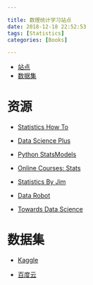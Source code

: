 ```yaml
---

title: 数理统计学习站点
date: 2018-12-18 22:52:53
tags: [Statistics]
categories: [Books]

---
```


<!-- vim-markdown-toc GFM -->

* [站点](#站点)
* [数据集](#数据集)

<!-- vim-markdown-toc -->

<!-- more -->

# 资源

- [Statistics How To](https://www.statisticshowto.datasciencecentral.com)

- [Data Science Plus](https://datascienceplus.com/)

- [Python StatsModels](https://www.statsmodels.org)

- [Online Courses: Stats](https://newonlinecourses.science.psu.edu/statprogram/)

- [Statistics By Jim](http://statisticsbyjim.com/)

- [Data Robot](https://www.datarobot.com)

- [Towards Data Science](https://towardsdatascience.com/)


# 数据集

- [Kaggle](https://www.kaggle.com/datasets)

- [百度云](https://pan.baidu.com/s/1zrsRVALr5icPWbxMRWFhSA)
